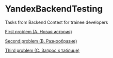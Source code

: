 # YandexBackendTesting
Tasks from Backend Contest for trainee developers

[First problem (A. Новая история)](https://github.com/dmidelrey/YandexBackendTesting/tree/f74d7f54c3c2668edeb51941d9f9996533f4848f/First%20problem%20(A.%20%D0%9D%D0%BE%D0%B2%D0%B0%D1%8F%20%D0%B8%D1%81%D1%82%D0%BE%D1%80%D0%B8%D1%8F)%20)

[Second problem (B. Разнообразие)](https://github.com/dmidelrey/YandexBackendTesting/tree/f74d7f54c3c2668edeb51941d9f9996533f4848f/Second%20problem%20(B.%20%D0%A0%D0%B0%D0%B7%D0%BD%D0%BE%D0%BE%D0%B1%D1%80%D0%B0%D0%B7%D0%B8%D0%B5)%20)

[Third problem (C. Запрос к таблице)](https://github.com/dmidelrey/YandexBackendTesting/tree/f74d7f54c3c2668edeb51941d9f9996533f4848f/Third%20problem%20(C.%20%D0%97%D0%B0%D0%BF%D1%80%D0%BE%D1%81%20%D0%BA%20%D1%82%D0%B0%D0%B1%D0%BB%D0%B8%D1%86%D0%B5))
